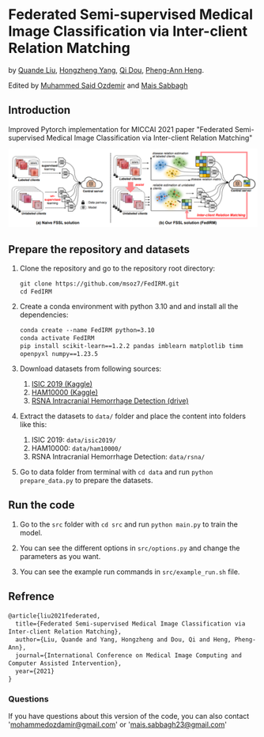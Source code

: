 # Federated Semi-supervised Medical Image Classification via Inter-client Relation Matching
by [Quande Liu](https://github.com/liuquande), [Hongzheng Yang](https://github.com/HongZhengYang), [Qi Dou](http://www.cse.cuhk.edu.hk/~qdou/), [Pheng-Ann Heng](http://www.cse.cuhk.edu.hk/~pheng/).

Edited by [Muhammed Said Ozdemir](https://github.com/msoz7) and [Mais Sabbagh](https://github.com/MaisSabbagh)

## Introduction

Improved Pytorch implementation for MICCAI 2021 paper "Federated Semi-supervised Medical Image Classification via Inter-client Relation Matching"

![](figure/miccai2021_fedirm.png)
## Prepare the repository and datasets
1. Clone the repository and go to the repository root directory:

       git clone https://github.com/msoz7/FedIRM.git
       cd FedIRM

2. Create a conda environment with python 3.10 and and install all the dependencies:

       conda create --name FedIRM python=3.10
       conda activate FedIRM
       pip install scikit-learn==1.2.2 pandas imblearn matplotlib timm openpyxl numpy==1.23.5

4. Download datasets from following sources:
   1. [ISIC 2019 (Kaggle)](https://www.kaggle.com/datasets/andrewmvd/isic-2019)
   2. [HAM10000 (Kaggle)](https://www.kaggle.com/kmader/skin-cancer-mnist-ham10000)
   3. [RSNA Intracranial Hemorrhage Detection (drive)](https://drive.google.com/drive/folders/1bhe_0KvdxEli7-6ZrQ9ahaDPpSnvF4UW?usp=share_link)

5. Extract the datasets to `data/` folder and place the content into folders like this:
   1. ISIC 2019: `data/isic2019/`
   2. HAM10000: `data/ham10000/`
   3. RSNA Intracranial Hemorrhage Detection: `data/rsna/`

6. Go to data folder from terminal with `cd data` and run `python prepare_data.py` to prepare the datasets.

## Run the code
1. Go to the `src` folder with `cd src` and run `python main.py` to train the model.

2. You can see the different options in `src/options.py` and change the parameters as you want.

3. You can see the example run commands in `src/example_run.sh` file.

## Refrence
    @article{liu2021federated,
      title={Federated Semi-supervised Medical Image Classification via Inter-client Relation Matching},
      author={Liu, Quande and Yang, Hongzheng and Dou, Qi and Heng, Pheng-Ann},
      journal={International Conference on Medical Image Computing and Computer Assisted Intervention},
      year={2021}
    }

### Questions

If you have questions about this version of the code, you can also contact 'mohammedozdamir@gmail.com' or 'mais.sabbagh23@gmail.com'
